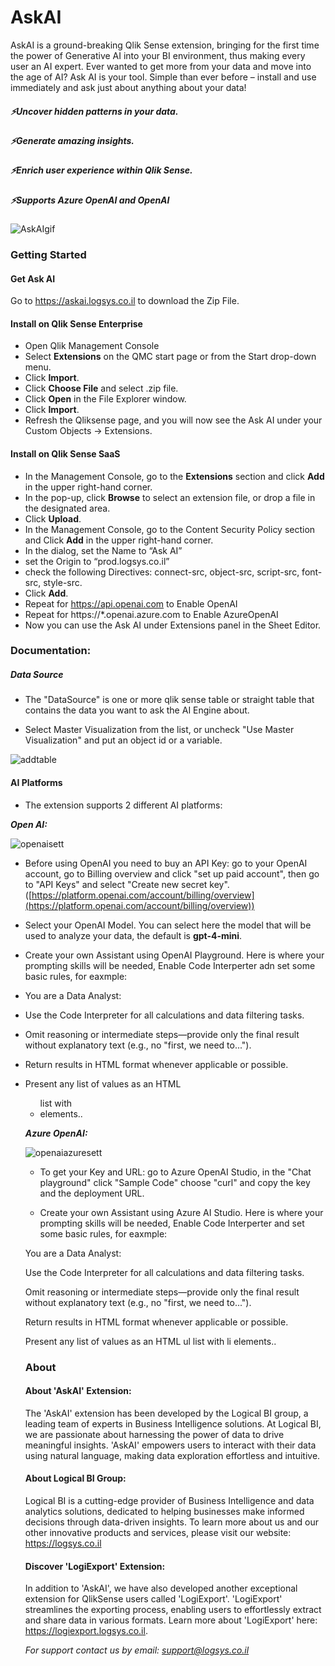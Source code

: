 # AskAI
AskAI is a ground-breaking Qlik Sense extension, bringing for the first time the power of Generative AI into your BI environment, thus making every user an AI expert. Ever wanted to get more from your data and move into the age of AI? Ask AI is your tool. Simple than ever before – install and use immediately and ask just about anything about your data! 
##### ⚡Uncover hidden patterns in your data.
##### ⚡Generate amazing insights. 
##### ⚡Enrich user experience within Qlik Sense.
##### ⚡Supports Azure OpenAI and OpenAI

![AskAIgif](https://github.com/user-attachments/assets/6219d825-ed53-4b83-8c5a-8f5f929d1872)

### Getting Started
#### Get Ask AI
Go to https://askai.logsys.co.il to download the Zip File.

#### Install on Qlik Sense Enterprise
- Open Qlik Management Console
- Select **Extensions** on the QMC start page or from the Start drop-down menu.
- Click **Import**.
- Click **Choose File** and select .zip file.
- Click **Open** in the File Explorer window.
- Click **Import**.
- Refresh the Qliksense page, and you will now see the Ask AI under your Custom Objects -> Extensions.

#### Install on Qlik Sense SaaS
- In the Management Console, go to the **Extensions** section and click **Add** in the upper right-hand corner.
- In the pop-up, click **Browse** to select an extension file, or drop a file in the designated area.
- Click **Upload**.
- In the Management Console, go to the Content Security Policy section and Click **Add** in the upper right-hand corner.
- In the dialog, set the Name to “Ask AI”
- set the Origin to “prod.logsys.co.il”
- check the following Directives: connect-src, object-src, script-src, font-src, style-src.
- Click **Add**.
- Repeat for https://api.openai.com to Enable OpenAI
- Repeat for https://*.openai.azure.com to Enable AzureOpenAI
- Now you can use the Ask AI under Extensions panel in the Sheet Editor.



### Documentation:
##### Data Source
- The "DataSource" is one or more qlik sense table or straight table that contains the data you want to ask the AI Engine about.

- Select Master Visualization from the list, or uncheck "Use Master Visualization" and put an object id or a variable.

![addtable](https://github.com/user-attachments/assets/a9555e56-6fd6-4ab8-b5c4-4e16fd433ea2)

#### AI Platforms
- The extension supports 2 different AI platforms:

***Open AI:***

![openaisett](https://github.com/user-attachments/assets/85c3b92a-de9e-4eac-9bbe-00155baedcd0)
  
- Before using OpenAI you need to buy an API Key: go to your OpenAI account, go to Billing overview and click "set up paid account", then go to "API Keys" and select "Create new secret key".
([https://platform.openai.com/account/billing/overview](https://platform.openai.com/account/billing/overview))

- Select your OpenAI Model.
You can select here the model that will be used to analyze your data, the default is **gpt-4-mini**.

- Create your own Assistant using OpenAI Playground.
Here is where your prompting skills will be needed, Enable Code Interperter adn set some basic rules, for eaxmple:

- You are a Data Analyst:
- Use the Code Interpreter for all calculations and data filtering tasks.
- Omit reasoning or intermediate steps—provide only the final result without explanatory text (e.g., no "first, we need to...").
- Return results in HTML format whenever applicable or possible.
- Present any list of values as an HTML <ul> list with <li> elements..

***Azure OpenAI:***

![openaiazuresett](https://github.com/user-attachments/assets/2d4df305-341d-4769-8c32-cae1847b8941)

- To get your Key and URL: go to Azure OpenAI Studio, in the "Chat playground" click "Sample Code" choose "curl" and copy the key and the deployment URL.

- Create your own Assistant using Azure AI Studio.
Here is where your prompting skills will be needed, Enable Code Interperter and set some basic rules, for eaxmple:

You are a Data Analyst:

Use the Code Interpreter for all calculations and data filtering tasks.

Omit reasoning or intermediate steps—provide only the final result without explanatory text (e.g., no "first, we need to...").

Return results in HTML format whenever applicable or possible.

Present any list of values as an HTML ul list with li elements..


### About

#### About 'AskAI' Extension:

The 'AskAI' extension has been developed by the Logical BI group, a leading team of experts in Business Intelligence solutions. At Logical BI, we are passionate about harnessing the power of data to drive meaningful insights. 'AskAI' empowers users to interact with their data using natural language, making data exploration effortless and intuitive.

#### **About Logical BI Group:**

Logical BI is a cutting-edge provider of Business Intelligence and data analytics solutions, dedicated to helping businesses make informed decisions through data-driven insights. To learn more about us and our other innovative products and services, please visit our website: https://logsys.co.il

#### **Discover 'LogiExport' Extension:**

In addition to 'AskAI', we have also developed another exceptional extension for QlikSense users called 'LogiExport'. 'LogiExport' streamlines the exporting process, enabling users to effortlessly extract and share data in various formats. Learn more about 'LogiExport' here: https://logiexport.logsys.co.il.


*For support contact us by email: support@logsys.co.il*


